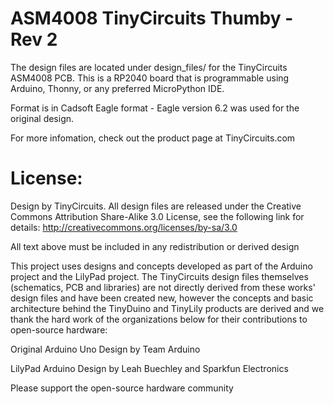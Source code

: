 # ASM4008 TinyCircuits Thumby - Rev 2

The design files are located under design_files/ for the TinyCircuits ASM4008 PCB. This is a RP2040 board that is programmable using Arduino, Thonny, or any preferred MicroPython IDE.

Format is in Cadsoft Eagle format - Eagle version 6.2 was used for the original design.

For more infomation, check out the product page at TinyCircuits.com



# License:

Design by TinyCircuits.
All design files are released under the Creative Commons Attribution Share-Alike 3.0 License, see the following link for details: http://creativecommons.org/licenses/by-sa/3.0

All text above must be included in any redistribution or derived design

This project uses designs and concepts developed as part of the Arduino project and the LilyPad project.  The TinyCircuits design files themselves (schematics, PCB and libraries) are not directly derived from these works' design files and have been created new, however the concepts and basic architecture behind the TinyDuino and TinyLily products are derived and we thank the hard work of the organizations below for their contributions to open-source hardware:
  
Original Arduino Uno Design by Team Arduino

LilyPad Arduino Design by Leah Buechley and Sparkfun Electronics

Please support the open-source hardware community 
